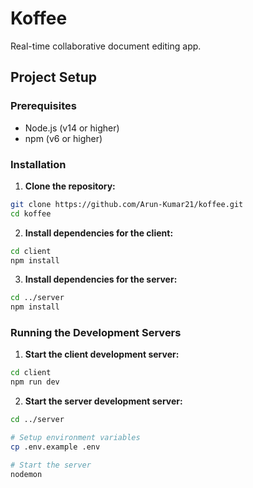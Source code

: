 # Koffee

Real-time collaborative document editing app.

## Project Setup

### Prerequisites

- Node.js (v14 or higher)
- npm (v6 or higher)

### Installation

1. **Clone the repository:**

```bash
git clone https://github.com/Arun-Kumar21/koffee.git
cd koffee
```

2. **Install dependencies for the client:**

```bash
cd client
npm install
```

3. **Install dependencies for the server:**

```bash
cd ../server
npm install
```

### Running the Development Servers

1. **Start the client development server:**

```bash
cd client
npm run dev
```

2. **Start the server development server:**

```bash
cd ../server

# Setup environment variables
cp .env.example .env

# Start the server
nodemon
```
